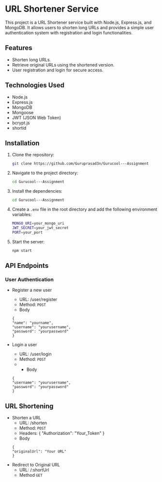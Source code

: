 # URL Shortener Service

This project is a URL Shortener service built with Node.js, Express.js, and MongoDB. It allows users to shorten long URLs and provides a simple user authentication system with registration and login functionalities.

## Features

- Shorten long URLs.
- Retrieve original URLs using the shortened version.
- User registration and login for secure access.

## Technologies Used

- Node.js
- Express.js
- MongoDB
- Mongoose
- JWT (JSON Web Token)
- bcrypt.js
- shortid

## Installation

1. Clone the repository:

   ```bash
   git clone https://github.com/Guruprasad3n/Gurucool---Assignment
   ```

2. Navigate to the project directory:

   ```bash
   cd Gurucool---Assignment
   ```

3. Install the dependencies:

   ```bash
   cd Gurucool---Assignment
   ```

4. Create a `.env` file in the root directory and add the following environment variables:

   ```bash
   MONGO_URI=your_mongo_uri
   JWT_SECRET=your_jwt_secret
   PORT=your_port 
   ```

5. Start the server:

   ```bash
   npm start
   ```

## API Endpoints

### User Authentication

- Register a new user

  - URL: /user/register
  - Method: `POST`
  - Body

  ```
  {
  "name": "yourname",
  "username": "yourusername",
  "password": "yourpassword"
  }
  ```

- Login a user

  - URL: /user/login
  - Method: `POST`
  - - Body

  ```
  {
  "username": "yourusername",
  "password": "yourpassword"
  }
  ```

## URL Shortening

- Shorten a URL
  - URL: /shorten
  - Method: `POST`
  - Headers: { "Authorization": "Your_Token" }
  - Body
  ```
  {
  "originalUrl": "Your URL"
  }
  ```
- Redirect to Original URL
  - URL: /:shortUrl
  - Method `GET`
